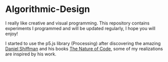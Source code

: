 # Algorithmic-Design

I really like creative and visual programming. This repository contains experiments I programmed and will be updated regularly, I hope you will enjoy!




I started to use the p5.js library (Processing) after discovering the amazing [Daniel Shiffman](https://www.youtube.com/user/shiffman) and his books [The Nature of Code](http://natureofcode.com), some of my realizations are inspired by his work.
